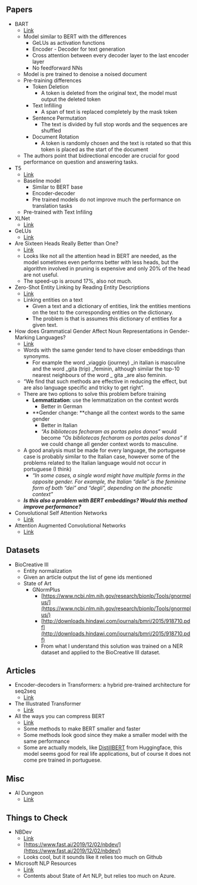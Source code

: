 ## Papers

- BART
  - [Link](https://arxiv.org/pdf/1910.13461.pdf)
  - Model similar to BERT with the differences
    - GeLUs as activation functions
    - Encoder - Decoder for text generation
    - Cross attention between every decoder layer to the last encoder layer
    - No feedforward NNs
  - Model is pre trained to denoise a noised document
  - Pre-training differences
    - Token Deletion
      - A token is deleted from the original text, the model must output the deleted token
    - Text Infilling
      - A span of text is replaced completely by the mask token
    - Sentence Permutation
      - The text is divided by full stop words and the sequences are shuffled
    - Document Rotation
      - A token is randomly chosen and the text is rotated so that this token is placed as the start of the document
  - The authors point that bidirectional encoder are crucial for good performance on question and answering tasks.
- T5
  - [Link](https://arxiv.org/pdf/1910.10683.pdf)
  - Baseline model
    - Similar to BERT base
    - Encoder-decoder
    - Pre trained models do not improve much the performance on translation tasks
  - Pre-trained with Text Infiling
- XLNet
  - [Link](https://arxiv.org/pdf/1906.08237.pdf)
- GeLUs
  - [Link](https://arxiv.org/abs/1606.08415)
- Are Sixteen Heads Really Better than One?
  - [Link](https://arxiv.org/pdf/1905.10650.pdf)
  - Looks like not all the attention head in BERT are needed, as the model sometimes even performs better with less heads, but the algorithm involved in pruning is expensive and only 20% of the head are not useful.
  - The speed-up is around 17%, also not much.
- Zero-Shot Entity Linking by Reading Entity Descriptions
  - [Link](https://arxiv.org/pdf/1906.07348.pdf)
  - Linking entities on a text
    - Given a text and a dictionary of entities, link the entities mentions on the text to the corresponding entities on the dictionary.
    - The problem is that is assumes this dictionary of entities for a given text.
- How does Grammatical Gender Affect Noun Representations in Gender-Marking Languages?
  - [Link](https://www.aclweb.org/anthology/K19-1043.pdf)
  - Words with the same gender tend to have closer embeddings than synonyms.
    - For example the word _viaggio (journey) \_in italian is masculine and the word \_gita (trip) \_feminin, although similar the top-10 nearest neighbours of the word _ gita \_are also feminin.
  - “We find that such methods are effective in reducing the effect, but are also language specific and tricky to get right”.
  - There are two options to solve this problem before training
    - **Lemmatization**: use the lemmatization on the context words
      - Better in German
    - **Gender change: **change all the context words to the same gender
      - Better in Italian
      - _“As bibliotecas fecharam as portas pelos donos”_ would become _“Os bibliotecas fecharam os portas pelos donos”_ if we could change all gender context words to masculine.
  - A good analysis must be made for every language, the portuguese case is probably similar to the Italian case, however some of the problems related to the Italian language would not occur in portuguese (I think)
    - _“In some cases, a single word might have multiple forms in the opposite gender. For example, the Italian “delle” is the feminine form of both “dei” and “degli”, depending on the phonetic context”_
  - **_Is this also a problem with BERT embeddings? Would this method improve performance?_**
- Convolutional Self Attention Networks
  - [Link](https://arxiv.org/pdf/1904.03107.pdf)
- Attention Augmented Convolutional Networks
  - [Link](https://arxiv.org/pdf/1904.09925.pdf)

## Datasets

- BioCreative III
  - Entity normalization
  - Given an article output the list of gene ids mentioned
  - State of Art
    - GNormPlus
      - [https://www.ncbi.nlm.nih.gov/research/bionlp/Tools/gnormplus/](https://www.ncbi.nlm.nih.gov/research/bionlp/Tools/gnormplus/)
      - [http://downloads.hindawi.com/journals/bmri/2015/918710.pdf](http://downloads.hindawi.com/journals/bmri/2015/918710.pdf)
      - From what I understand this solution was trained on a NER dataset and applied to the BioCreative III dataset.

## Articles

- Encoder-decoders in Transformers: a hybrid pre-trained architecture for seq2seq
  - [Link](https://medium.com/huggingface/encoder-decoders-in-transformers-a-hybrid-pre-trained-architecture-for-seq2seq-af4d7bf14bb8)
- The Illustrated Transformer
  - [Link](https://jalammar.github.io/illustrated-transformer/)
- All the ways you can compress BERT
  - [Link](http://mitchgordon.me/machine/learning/2019/11/18/all-the-ways-to-compress-BERT.html?utm_campaign=NLP%20News&utm_medium=email&utm_source=Revue%20newsletter)
  - Some methods to make BERT smaller and faster
  - Some methods look good since they make a smaller model with the same performance
  - Some are actually models, like [DistillBERT](https://arxiv.org/abs/1910.01108) from Huggingface, this model seems good for real life applications, but of course it does not come pre trained in portuguese.

## Misc

- AI Dungeon
  - [Link](https://www.aidungeon.io/?utm_campaign=NLP%20News&utm_medium=email&utm_source=Revue%20newsletter)

## Things to Check

- NBDev
  - [Link](https://nbdev.fast.ai/?utm_campaign=NLP%20News&utm_medium=email&utm_source=Revue%20newsletter#Installing)
  - [https://www.fast.ai/2019/12/02/nbdev/](https://www.fast.ai/2019/12/02/nbdev/)
  - Looks cool, but it sounds like it relies too much on Github
- Microsoft NLP Resources
  - [Link](https://github.com/microsoft/nlp-recipes)
  - Contents about State of Art NLP, but relies too much on Azure.
